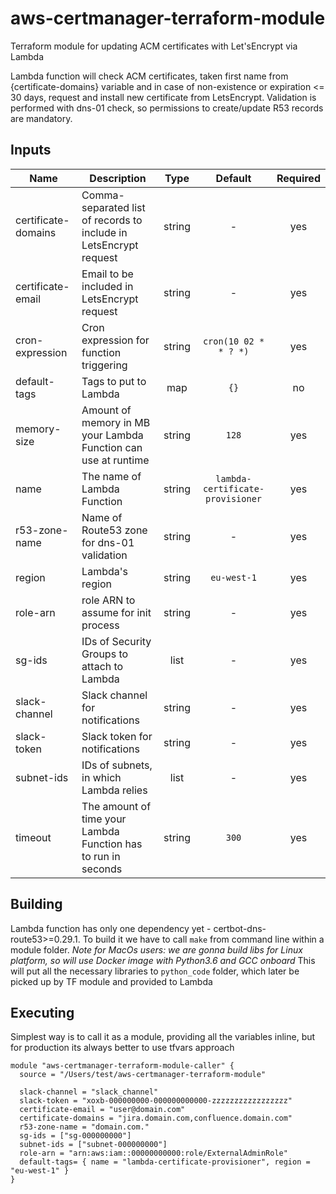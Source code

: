 # aws-certmanager-terraform-module
Terraform module for updating ACM certificates with Let'sEncrypt via Lambda

Lambda function will check ACM certificates, taken first name from {certificate-domains} variable
and in case of non-existence or expiration <= 30 days, request and install new certificate from LetsEncrypt.
Validation is performed with dns-01 check, so permissions to create/update R53 records are mandatory. 

## Inputs

| Name | Description | Type | Default | Required |
|------|-------------|:----:|:-----:|:-----:|
| certificate-domains | Comma-separated list of records to include in LetsEncrypt request | string | - | yes |
| certificate-email   | Email to be included in LetsEncrypt request | string | - | yes |
| cron-expression     | Cron expression for function triggering | string | `cron(10 02 * * ? *)` | yes |
| default-tags        | Tags to put to Lambda | map | `{}` | no |
| memory-size         | Amount of memory in MB your Lambda Function can use at runtime | string | `128` | yes |
| name                | The name of Lambda Function | string | `lambda-certificate-provisioner` | yes |
| r53-zone-name       | Name of Route53 zone for dns-01 validation | string | - | yes |
| region              | Lambda's region | string | `eu-west-1` | yes |
| role-arn            | role ARN to assume for init process | string | - | yes |
| sg-ids              | IDs of Security Groups to attach to Lambda | list | - | yes |
| slack-channel       | Slack channel for notifications | string | - | yes |
| slack-token         | Slack token for notifications | string | - | yes |
| subnet-ids          | IDs of subnets, in which Lambda relies | list | - | yes |
| timeout             | The amount of time your Lambda Function has to run in seconds | string | `300` | yes |


## Building

Lambda function has only one dependency yet - certbot-dns-route53>=0.29.1.
To build it we have to call `make` from command line within a module folder.
_Note for MacOs users: we are gonna build libs for Linux platform, so will use Docker image with Python3.6 and GCC onboard_
This will put all the necessary libraries to `python_code` folder, which later be picked up by TF module and provided to Lambda


## Executing

Simplest way is to call it as a module, providing all the variables inline, but for production its always better to use tfvars approach

```
module "aws-certmanager-terraform-module-caller" {
  source = "/Users/test/aws-certmanager-terraform-module"

  slack-channel = "slack_channel"
  slack-token = "xoxb-000000000-000000000000-zzzzzzzzzzzzzzzzz"
  certificate-email = "user@domain.com"
  certificate-domains = "jira.domain.com,confluence.domain.com"
  r53-zone-name = "domain.com."
  sg-ids = ["sg-000000000"]
  subnet-ids = ["subnet-000000000"]
  role-arn = "arn:aws:iam::00000000000:role/ExternalAdminRole"
  default-tags= { name = "lambda-certificate-provisioner", region = "eu-west-1" }
}
```